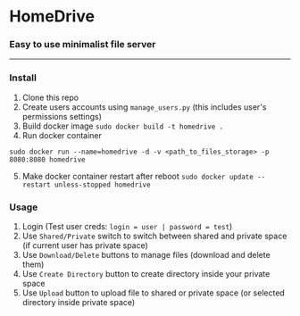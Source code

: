 # HomeDrive
### Easy to use minimalist file server

---
### Install
1. Clone this repo
2. Create users accounts using `manage_users.py` (this includes user's permissions settings)
3. Build docker image `sudo docker build -t homedrive .`
4. Run docker container
```
sudo docker run --name=homedrive -d -v <path_to_files_storage> -p 8080:8080 homedrive
```
5. Make docker container restart after reboot `sudo docker update --restart unless-stopped homedrive`

### Usage
1. Login (Test user creds: `login = user | password = test`)
2. Use `Shared/Private` switch to switch between shared and private space (if current user has private space)
3. Use `Download/Delete` buttons to manage files (download and delete them)
4. Use `Create Directory` button to create directory inside your private space
4. Use `Upload` button to upload file to shared or private space (or selected directory inside private space)
